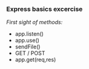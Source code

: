 <h3>Express basics excercise</h3>  

*First sight of methods:*
- app.listen()
- app.use()
- sendFile()
- GET / POST
- app.get(req,res)